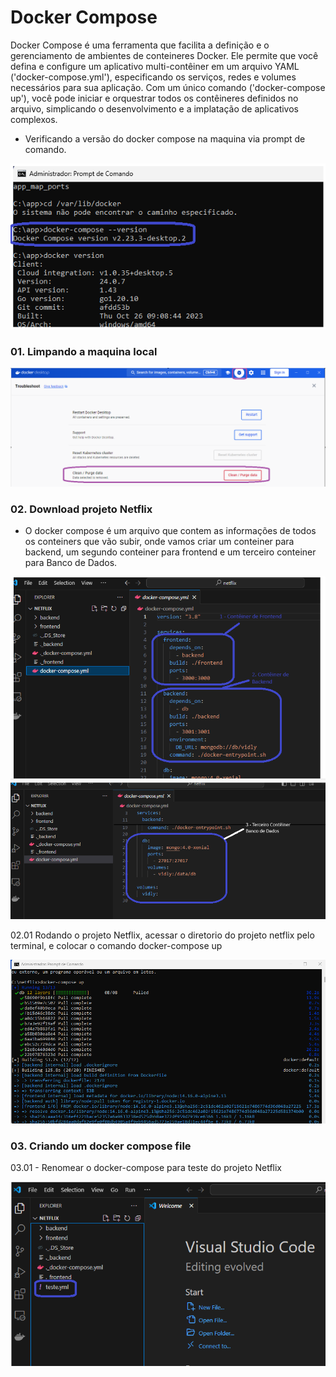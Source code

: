 # Docker Compose

Docker Compose é uma ferramenta que facilita a definição e o gerenciamento de ambientes de conteineres Docker. Ele permite que você defina e configure um aplicativo multi-contêiner em um arquivo YAML ('docker-compose.yml'), especificando os serviços, redes e volumes necessários para sua aplicação. Com um único comando ('docker-compose up'), você pode iniciar e orquestrar todos os contêineres definidos no arquivo, simplicando o desenvolvimento e a implatação de aplicativos complexos.

- Verificando a versão do docker compose na maquina via prompt de comando.

<img src="https://github.com/JosiTubaroski/Docker_Docker_Compose/blob/main/img/01_Verificar_Docker_Version.png">

### 01. Limpando a maquina local

<img src="https://github.com/JosiTubaroski/Docker_Docker_Compose/blob/main/img/02_Limpeza_Geral.png">

### 02. Download projeto Netflix

- O docker compose é um arquivo que contem as informações de todos os conteiners que vão subir, onde vamos criar um conteiner para backend, um segundo conteiner para frontend e um terceiro conteiner para Banco de Dados.

<img src="https://github.com/JosiTubaroski/Docker_Docker_Compose/blob/main/img/03_Compose_Back_Front.png">

<img src="https://github.com/JosiTubaroski/Docker_Docker_Compose/blob/main/img/04_Terceiro_Conteiner.png">

02.01 Rodando o projeto Netflix, acessar o diretorio do projeto netflix pelo terminal, e colocar o comando docker-compose up

<img src="https://github.com/JosiTubaroski/Docker_Docker_Compose/blob/main/img/05_Docker_Compose_Up.png">

### 03. Criando um docker compose file

03.01 - Renomear o docker-compose para teste do projeto Netflix

<img src="https://github.com/JosiTubaroski/Docker_Docker_Compose/blob/main/img/06_Renomear_Docker_Compose.png">













